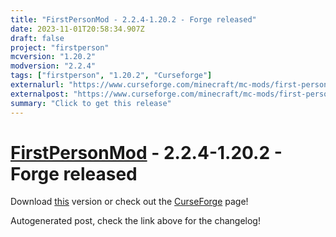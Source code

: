 ```yaml
---
title: "FirstPersonMod - 2.2.4-1.20.2 - Forge released"
date: 2023-11-01T20:58:34.907Z
draft: false
project: "firstperson"
mcversion: "1.20.2"
modversion: "2.2.4"
tags: ["firstperson", "1.20.2", "Curseforge"]
externalurl: "https://www.curseforge.com/minecraft/mc-mods/first-person-model/files/4833126"
externalpost: "https://www.curseforge.com/minecraft/mc-mods/first-person-model/files/4833126"
summary: "Click to get this release"
---
```

# [FirstPersonMod](/project/firstperson) - 2.2.4-1.20.2 - Forge released
Download [this](https://www.curseforge.com/minecraft/mc-mods/first-person-model/files/4833126) version or check out the [CurseForge](https://www.curseforge.com/minecraft/mc-mods/first-person-model) page!

Autogenerated post, check the link above for the changelog!
